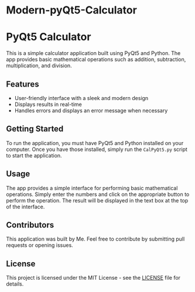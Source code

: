 # Modern-pyQt5-Calculator

# PyQt5 Calculator

This is a simple calculator application built using PyQt5 and Python. The app provides basic mathematical operations such as addition, subtraction, multiplication, and division.

## Features

- User-friendly interface with a sleek and modern design
- Displays results in real-time
- Handles errors and displays an error message when necessary

## Getting Started

To run the application, you must have PyQt5 and Python installed on your computer. Once you have those installed, simply run the `CalPyQt5.py` script to start the application.


## Usage

The app provides a simple interface for performing basic mathematical operations. Simply enter the numbers and click on the appropriate button to perform the operation. The result will be displayed in the text box at the top of the interface.

## Contributors

This application was built by Me. Feel free to contribute by submitting pull requests or opening issues.

## License

This project is licensed under the MIT License - see the [LICENSE](LICENSE) file for details.
